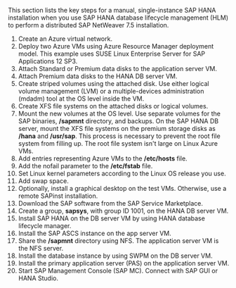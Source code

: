 This section lists the key steps for a manual, single-instance SAP HANA installation when you use SAP HANA database lifecycle management (HLM) to perform a distributed SAP NetWeaver 7.5 installation.

1. Create an Azure virtual network.
2. Deploy two Azure VMs using Azure Resource Manager deployment model. This example uses SUSE Linux Enterprise Server for SAP Applications 12 SP3.
3. Attach Standard or Premium data disks to the application server VM.
4. Attach Premium data disks to the HANA DB server VM.
5. Create striped volumes using the attached disk. Use either logical volume management (LVM) or a multiple-devices administration (mdadm) tool at the OS level inside the VM.
6. Create XFS file systems on the attached disks or logical volumes.
7. Mount the new volumes at the OS level. Use separate volumes for the SAP binaries, **/sapmnt** directory, and backups. On the SAP HANA DB server, mount the XFS file systems on the premium storage disks as **/hana** and **/usr/sap**. This process is necessary to prevent the root file system from filling up. The root file system isn't large on Linux Azure VMs.
8. Add entries representing Azure VMs to the **/etc/hosts** file.
9. Add the nofail parameter to the **/etc/fstab** file.
10. Set Linux kernel parameters according to the Linux OS release you use.
11. Add swap space.
12. Optionally, install a graphical desktop on the test VMs. Otherwise, use a remote SAPinst installation.
13. Download the SAP software from the SAP Service Marketplace.
14. Create a group, **sapsys**, with group ID 1001, on the HANA DB server VM.
15. Install SAP HANA on the DB server VM by using HANA database lifecycle manager.
16. Install the SAP ASCS instance on the app server VM.
17. Share the **/sapmnt** directory using NFS. The application server VM is the NFS server.
18. Install the database instance by using SWPM on the DB server VM.
19. Install the primary application server (PAS) on the application server VM.
20. Start SAP Management Console (SAP MC). Connect with SAP GUI or HANA Studio.
